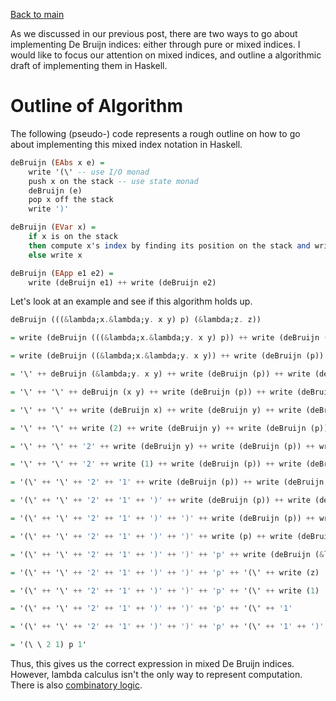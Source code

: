 [Back to main](https://jd-anabi.github.io/functional-programming/)

As we discussed in our previous post, there are two ways to go about implementing 
De Bruijn indices: either through pure or mixed indices. I would like to focus our 
attention on mixed indices, and outline a algorithmic draft of implementing them in Haskell. 

# Outline of Algorithm
The following (pseudo-) code represents a rough outline on how to go about implementing 
this mixed index notation in Haskell.

```haskell
deBruijn (EAbs x e) = 
    write '(\' -- use I/O monad
    push x on the stack -- use state monad
    deBruijn (e)
    pop x off the stack
    write ')'

deBruijn (EVar x) = 
    if x is on the stack
    then compute x's index by finding its position on the stack and write index
    else write x

deBruijn (EApp e1 e2) = 
    write (deBruijn e1) ++ write (deBruijn e2)
```

Let's look at an example and see if this algorithm holds up.

```haskell
deBruijn (((&lambda;x.&lambda;y. x y) p) (&lambda;z. z))

= write (deBruijn (((&lambda;x.&lambda;y. x y) p)) ++ write (deBruijn (&lambda;z. z))

= write (deBruijn ((&lambda;x.&lambda;y. x y)) ++ write (deBruijn (p)) ++ write (deBruijn (&lambda;z. z))

= '\' ++ deBruijn (&lambda;y. x y) ++ write (deBruijn (p)) ++ write (deBruijn (&lambda;z. z))

= '\' ++ '\' ++ deBruijn (x y) ++ write (deBruijn (p)) ++ write (deBruijn (&lambda;z. z))

= '\' ++ '\' ++ write (deBruijn x) ++ write (deBruijn y) ++ write (deBruijn (p)) ++ write (deBruijn (&lambda;z. z))

= '\' ++ '\' ++ write (2) ++ write (deBruijn y) ++ write (deBruijn (p)) ++ write (deBruijn (&lambda;z. z))

= '\' ++ '\' ++ '2' ++ write (deBruijn y) ++ write (deBruijn (p)) ++ write (deBruijn (&lambda;z. z))

= '\' ++ '\' ++ '2' ++ write (1) ++ write (deBruijn (p)) ++ write (deBruijn (&lambda;z. z))

= '(\' ++ '\' ++ '2' ++ '1' ++ write (deBruijn (p)) ++ write (deBruijn (&lambda;z. z))

= '(\' ++ '\' ++ '2' ++ '1' ++ ')' ++ write (deBruijn (p)) ++ write (deBruijn (&lambda;z. z))

= '(\' ++ '\' ++ '2' ++ '1' ++ ')' ++ ')' ++ write (deBruijn (p)) ++ write (deBruijn (&lambda;z. z))

= '(\' ++ '\' ++ '2' ++ '1' ++ ')' ++ ')' ++ write (p) ++ write (deBruijn (&lambda;z. z))

= '(\' ++ '\' ++ '2' ++ '1' ++ ')' ++ ')' ++ 'p' ++ write (deBruijn (&lambda;z. z))

= '(\' ++ '\' ++ '2' ++ '1' ++ ')' ++ ')' ++ 'p' ++ '(\' ++ write (z)

= '(\' ++ '\' ++ '2' ++ '1' ++ ')' ++ ')' ++ 'p' ++ '(\' ++ write (1)

= '(\' ++ '\' ++ '2' ++ '1' ++ ')' ++ ')' ++ 'p' ++ '(\' ++ '1'

= '(\' ++ '\' ++ '2' ++ '1' ++ ')' ++ ')' ++ 'p' ++ '(\' ++ '1' ++ ')'

= '(\ \ 2 1) p 1'
```
Thus, this gives us the correct expression in mixed De Bruijn indices. However, lambda calculus isn't the only way to represent 
computation. There is also [combinatory logic](https://jd-anabi.github.io/functional-programming/).
